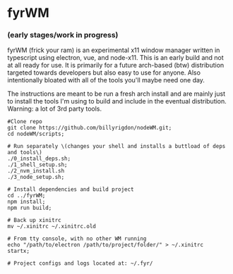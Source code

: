 # fyrWM

### (early stages/work in progress)

fyrWM \(frick your ram\) is an experimental x11 window manager written in typescript using electron, vue, and node-x11. This is an early build and not at all ready for use. It is primarily for a future arch-based \(btw\) distribution targeted towards developers but also easy to use for anyone. Also intentionally bloated with all of the tools you'll maybe need one day.

The instructions are meant to be run a fresh arch install and are mainly just to install the tools I'm using to build and include in the eventual distribution. Warning: a lot of 3rd party tools.

```
#Clone repo
git clone https://github.com/billyrigdon/nodeWM.git;
cd nodeWM/scripts;
```

```
# Run separately \(changes your shell and installs a buttload of deps and tools\)
./0_install_deps.sh;
./1_shell_setup.sh;
./2_nvm_install.sh
./3_node_setup.sh;
```

```
# Install dependencies and build project
cd ../fyrWM;
npm install;
npm run build;
```

```
# Back up xinitrc
mv ~/.xinitrc ~/.xinitrc.old
```

```
# From tty console, with no other WM running
echo "/path/to/electron /path/to/project/folder/" > ~/.xinitrc
startx;
```

```
# Project configs and logs located at: ~/.fyr/
```
